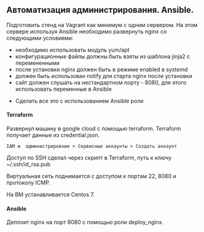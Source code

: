 ## Автоматизация администрирования. Ansible. 

Подготовить стенд на Vagrant как минимум с одним сервером. На этом 
сервере используя Ansible необходимо развернуть nginx со следующими 
условиями:
- необходимо использовать модуль yum/apt
- конфигурационные файлы должны быть взяты из шаблона jinja2 с перемененными
- после установки nginx должен быть в режиме enabled в systemd
- должен быть использован notify для старта nginx после установки
- сайт должен слушать на нестандартном порту - 8080, для этого использовать переменные в Ansible

* Сделать все это с использованием Ansible роли



#### Terraform

Развернул машину в google cloud с помощью terraform. Terraform получает данные из credential.json.

```
IAM и  администрировние > Сервисные аккаунты > Создать аккаунт
```

Доступ по SSH сделал через скрипт в Terraform, путь к  ключу ~/.ssh/id_rsa.pub

Виртуальная сеть поднимается с доступом к портам 22, 8080 и протоколу ICMP.

На ВМ устанавливается Centos 7.

#### Ansible

Деплоит nginx на порт 8080 с помощью роли deploy_nginx. 



